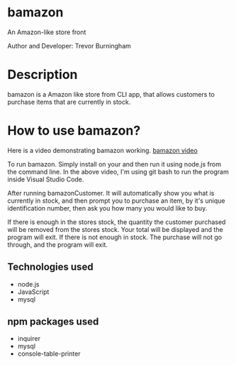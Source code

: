 # bamazon
An Amazon-like store front

Author and Developer: Trevor Burningham

# Description

bamazon is a Amazon like store from CLI app, that allows customers to purchase items that are currently in stock.

# How to use bamazon?

Here is a video demonstrating bamazon working. [bamazon video](https://youtu.be/-CS3eE2z2C8)

To run bamazon. Simply install on your and then run it using node.js from the command line. In the above video, I'm using git bash to run the program inside Visual Studio Code.

After running bamazonCustomer. It will automatically show you what is currently in stock, and then prompt you to purchase an item, by it's unique identification number, then ask you how many you would like to buy.

If there is enough in the stores stock, the quantity the customer purchased will be removed from the stores stock. Your total will be displayed and the program will exit. If there is not enough in stock. The purchase will not go through, and the program will exit.

## Technologies used

* node.js
* JavaScript
* mysql

 ## npm packages used

 * inquirer
 * mysql
 * console-table-printer